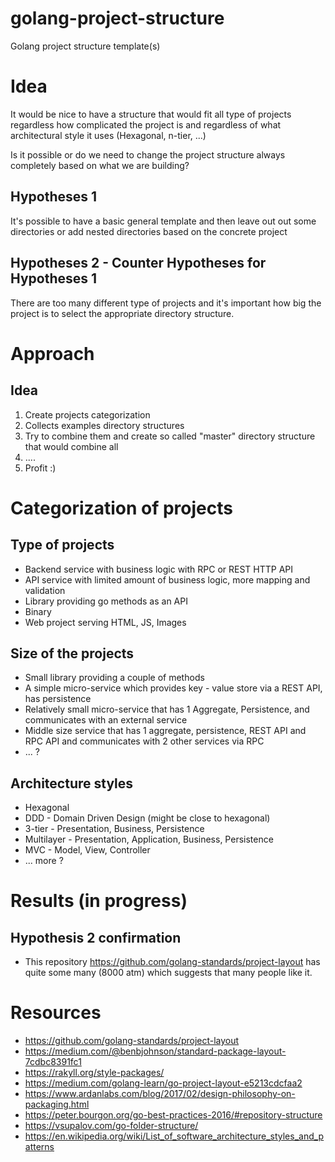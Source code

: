 # golang-project-structure
Golang project structure template(s)

# Idea
It would be nice to have a structure that would fit all type of projects regardless 
how complicated the project is and regardless of what architectural style it uses 
(Hexagonal, n-tier, ...)

Is it possible or do we need to change the project structure always completely based on what we are 
building?

## Hypotheses 1
It's possible to have a basic general template and then leave out
out some directories or add nested directories based on the concrete project

## Hypotheses 2 - Counter Hypotheses for Hypotheses 1
There are too many different type of projects and it's important how big the project is to select
the appropriate directory structure.

# Approach
## Idea
1. Create projects categorization
1. Collects examples directory structures
1. Try to combine them and create so called "master" directory structure that would combine all
1. ....
1. Profit :)


# Categorization of projects
## Type of projects
- Backend service with business logic with RPC or REST HTTP API
- API service with limited amount of business logic, more mapping and validation
- Library providing go methods as an API 
- Binary
- Web project serving HTML, JS, Images

## Size of the projects
- Small library providing a couple of methods
- A simple micro-service which provides key - value store via a REST API, has persistence
- Relatively small micro-service that has 1 Aggregate, Persistence, and communicates with an external service
- Middle size service that has 1 aggregate, persistence, REST API and RPC API and communicates with 
2 other services via RPC
- ... ?

## Architecture styles
- Hexagonal
- DDD - Domain Driven Design (might be close to hexagonal)
- 3-tier - Presentation, Business, Persistence
- Multilayer - Presentation, Application, Business, Persistence
- MVC - Model, View, Controller
- ... more ?


# Results (in progress)

## Hypothesis 2 confirmation
- This repository https://github.com/golang-standards/project-layout has quite some many (8000 atm) which 
suggests that many people like it.


# Resources
- https://github.com/golang-standards/project-layout
- https://medium.com/@benbjohnson/standard-package-layout-7cdbc8391fc1
- https://rakyll.org/style-packages/
- https://medium.com/golang-learn/go-project-layout-e5213cdcfaa2
- https://www.ardanlabs.com/blog/2017/02/design-philosophy-on-packaging.html
- https://peter.bourgon.org/go-best-practices-2016/#repository-structure
- https://vsupalov.com/go-folder-structure/
- https://en.wikipedia.org/wiki/List_of_software_architecture_styles_and_patterns